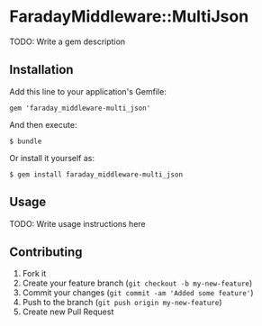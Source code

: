 # FaradayMiddleware::MultiJson

TODO: Write a gem description

## Installation

Add this line to your application's Gemfile:

    gem 'faraday_middleware-multi_json'

And then execute:

    $ bundle

Or install it yourself as:

    $ gem install faraday_middleware-multi_json

## Usage

TODO: Write usage instructions here

## Contributing

1. Fork it
2. Create your feature branch (`git checkout -b my-new-feature`)
3. Commit your changes (`git commit -am 'Added some feature'`)
4. Push to the branch (`git push origin my-new-feature`)
5. Create new Pull Request
